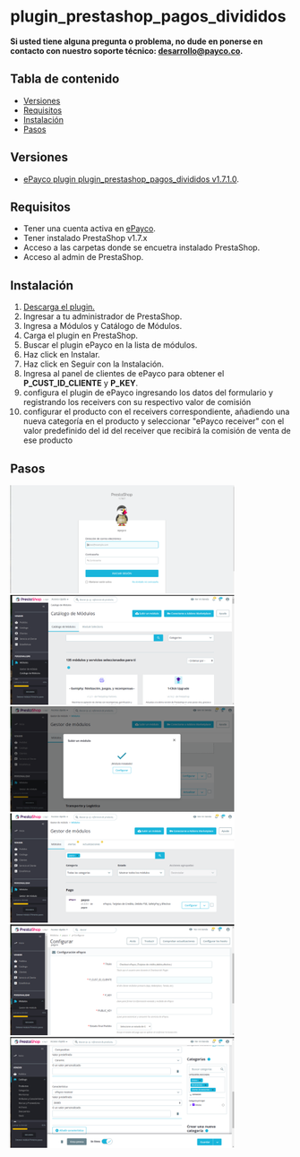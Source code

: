 # plugin_prestashop_pagos_divididos
**Si usted tiene alguna pregunta o problema, no dude en ponerse en contacto con nuestro soporte técnico: desarrollo@payco.co.**

## Tabla de contenido

* [Versiones](#versiones)
* [Requisitos](#requisitos)
* [Instalación](#instalación)
* [Pasos](#pasos)

## Versiones
* [ePayco plugin plugin_prestashop_pagos_divididos v1.7.1.0](https://github.com/epayco/plugin_prestashop_pagos_divididos/releases/tag/v1.7.1.0).

## Requisitos

* Tener una cuenta activa en [ePayco](https://epayco.com/).
* Tener instalado PrestaShop v1.7.x
* Acceso a las carpetas donde se encuetra instalado PrestaShop.
* Acceso al admin de PrestaShop.

## Instalación

1. [Descarga el plugin.](https://github.com/epayco/plugin_prestashop_pagos_divididos)
2. Ingresar a tu administrador de PrestaShop.
3. Ingresa a Módulos y Catálogo de Módulos.
4. Carga el plugin en PrestaShop.
5. Buscar el plugin ePayco en la lista de módulos.
6. Haz click en Instalar.
7. Haz click en Seguir con la Instalación.
8. Ingresa al panel de clientes de ePayco para obtener el **P_CUST_ID_CLIENTE** y **P_KEY**.
9. configura el plugin de ePayco ingresando los datos del formulario y registrando los receivers con su respectivo valor de comisión
10. configurar el producto con el receivers correspondiente, añadiendo una nueva categoría en el producto y seleccionar "ePayco receiver" con el valor predefinido del id del receiver que recibirá la comisión de venta de ese producto

## Pasos
<img src="payco/views/img/step-1.png" width="400px"/>
<img src="payco/views/img/step-2.png" width="400px"/>
<img src="payco/views/img/step-3.png" width="400px"/>
<img src="payco/views/img/step-4.png" width="400px"/>
<img src="payco/views/img/step-5.png" width="400px"/>
<img src="payco/views/img/step-6.png" width="400px"/>
